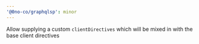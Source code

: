 ```yaml
---
'@0no-co/graphqlsp': minor
---
```


Allow supplying a custom `clientDirectives` which will be mixed in with the base client directives
